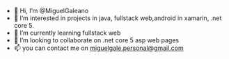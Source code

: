 - 👋 Hi, I’m @MiguelGaleano
- 👀 I’m interested in projects in java, fullstack web,android in xamarin, .net core 5.
- 🌱 I’m currently learning fullstack web
- 💞️ I’m looking to collaborate on .net core 5 asp web pages
- 📫 you can contact me on miguelgale.personal@gmail.com

<!---
MiguelGaleano/MiguelGaleano is a ✨ special ✨ repository because its `README.md` (this file) appears on your GitHub profile.
You can click the Preview link to take a look at your changes.
--->
